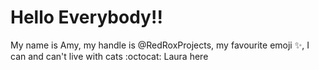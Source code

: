# Hello Everybody!! 

My name is Amy, my handle is @RedRoxProjects, my favourite emoji :sparkles:, I can and can't live with cats :octocat:
Laura here
